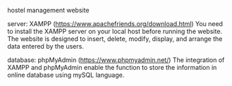hostel management website 

server: XAMPP (https://www.apachefriends.org/download.html)
You need to install the XAMPP server on your local host before running the website. The website is designed to insert, delete, modify, display, and arrange the data entered by the users.

database: phpMyAdmin (https://www.phpmyadmin.net/)
The integration of XAMPP and phpMyAdmin enable the function to store the information in online database using mySQL language.

